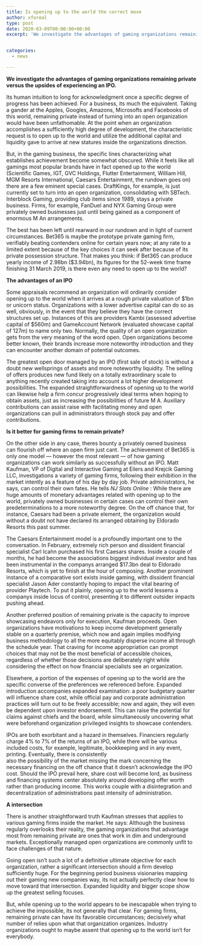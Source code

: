 ```yaml
---
title: Is opening up to the world the correct move
author: xforeal 
type: post
date: 2020-03-09T00:00:00+00:00
excerpt: 'We investigate the advantages of gaming organizations remaining private versus the upsides of experiencing an IPO '


categories:
  - news

---
```

**We investigate the advantages of gaming organizations remaining private versus the upsides of experiencing an IPO.** 

Its human intuition to long for acknowledgment once a specific degree of progress has been achieved. For a business, its much the equivalent. Taking a gander at the Apples, Googles, Amazons, Microsofts and Facebooks of this world, remaining private instead of turning into an open organization would have been unfathomable. At the point when an organization accomplishes a sufficiently high degree of development, the characteristic request is to open up to the world and utilize the additional capital and liquidity gave to arrive at new statures inside the organizations direction. 

But, in the gaming business, the specific lines characterizing what establishes achievement become somewhat obscured. While it feels like all gamings most popular brands have in fact opened up to the world (Scientific Games, IGT, GVC Holdings, Flutter Entertainment, William Hill, MGM Resorts International, Caesars Entertainment, the rundown goes on) there are a few eminent special cases. DraftKings, for example, is just currently set to turn into an open organization, consolidating with SBTech. Interblock Gaming, providing club items since 1989, stays a private business. Firms, for example, FanDuel and NYX Gaming Group were privately owned businesses just until being gained as a component of enormous M An arrangements. 

The best has been left until rearward in our rundown and in light of current circumstances. Bet365 is maybe the prototype private gaming firm, verifiably beating contenders online for certain years now; at any rate to a limited extent because of the key choices it can seek after because of its private possession structure. That makes you think: if Bet365 can produce yearly income of 2.98bn ($3.94bn), its figures for the 52-week time frame finishing 31 March 2019, is there even any need to open up to the world? 

**The advantages of an IPO** 

Some appraisals recommend an organization will ordinarily consider opening up to the world when it arrives at a rough private valuation of $1bn or unicorn status. Organizations with a lower advertise capital can do so as well, obviously, in the event that they believe they have the correct structures set up. Instances of this are providers Kambi (assessed advertise capital of $560m) and GameAccount Network (evaluated showcase capital of 127m) to name only two. Normally, the quality of an open organization gets from the very meaning of the word open. Open organizations become better known, their brands increase more noteworthy introduction and they can encounter another domain of potential outcomes. 

The greatest open door managed by an IPO (first sale of stock) is without a doubt new wellsprings of assets and more noteworthy liquidity. The selling of offers produces new fund likely on a totally extraordinary scale to anything recently created taking into account a lot higher development possibilities. The expanded straightforwardness of opening up to the world can likewise help a firm concur progressively ideal terms when hoping to obtain assets, just as increasing the possibilities of future M A. Auxiliary contributions can assist raise with facilitating money and open organizations can pull in administrators through stock pay and offer contributions. 

**Is it better for gaming firms** **to remain private?** 

On the other side in any case, theres bounty a privately owned business can flourish off where an open firm just cant. The achievement of Bet365 is only one model &#8212; however the most relevant &#8212; of how gaming organizations can work similarly as successfully without an IPO. Matt Kaufman, VP of Digital and Interactive Gaming at Eilers and Krejcik Gaming LLC, investigations a variety of gaming firms, following their exhibition in the market intently as a feature of his day by day job. Private administrators, he says, can control their own fates. He tells _NJ Slots Online_ : While there are huge amounts of monetary advantages related with opening up to the world, privately owned businesses in certain cases can control their own predeterminations to a more noteworthy degree. On the off chance that, for instance, Caesars had been a private element, the organization would without a doubt not have declared its arranged obtaining by Eldorado Resorts this past summer. 

The Caesars Entertainment model is a profoundly important one to the conversation. In February, extremely rich person and dissident financial specialist Carl Icahn purchased his first Caesars shares. Inside a couple of months, he had become the associations biggest individual investor and has been instrumental in the companys arranged $17.3bn deal to Eldorado Resorts, which is yet to finish at the hour of composing. Another prominent instance of a comparative sort exists inside gaming, with dissident financial specialist Jason Ader constantly hoping to impact the vital bearing of provider Playtech. To put it plainly, opening up to the world lessens a companys inside locus of control, presenting it to different outsider impacts pushing ahead. 

Another preferred position of remaining private is the capacity to improve showcasing endeavors only for execution, Kaufman proceeds. Open organizations have motivations to keep income development generally stable on a quarterly premise, which now and again implies modifying business methodology to all the more equitably disperse income all through the schedule year. That craving for income appropriation can prompt choices that may not be the most beneficial of accessible choices, regardless of whether those decisions are deliberately right while considering the effect on how financial specialists see an organization. 

Elsewhere, a portion of the expenses of opening up to the world are the specific converse of the preferences we referenced before. Expanded introduction accompanies expanded examination: a poor budgetary quarter will influence share cost, while official pay and corporate administration practices will turn out to be freely accessible; now and again, they will even be dependent upon investor endorsement. This can raise the potential for claims against chiefs and the board, while simultaneously uncovering what were beforehand organization privileged insights to showcase contenders. 

IPOs are both exorbitant and a hazard in themselves. Financiers regularly charge 4&percnt; to 7&percnt; of the returns of an IPO, while there will be various included costs, for example, legitimate, bookkeeping and in any event, printing. Eventually, there is consistently  
also the possibility of the market missing the mark concerning the necessary financing on the off chance that it doesn&#8217;t acknowledge the IPO cost. Should the IPO prevail here, share cost will become lord, as business and financing systems center absolutely around developing offer worth  
rather than producing income. This works couple with a disintegration and decentralization of administrations past intensity of administration. 

**A intersection** 

There is another straightforward truth Kaufman stresses that applies to various gaming firms inside the market. He says: Although the business regularly overlooks their reality, the gaming organizations that advantage most from remaining private are ones that work in dim and underground markets. Exceptionally managed open organizations are commonly unfit to face challenges of that nature. 

Going open isn&#8217;t such a lot of a definitive ultimate objective for each organization, rather a significant intersection should a firm develop sufficiently huge. For the beginning period business visionaries mapping out their gaming new companies way, its not actually perfectly clear how to move toward that intersection. Expanded liquidity and bigger scope show up the greatest selling focuses. 

But, while opening up to the world appears to be inescapable when trying to achieve the impossible, its not generally that clear. For gaming firms, remaining private can have its favorable circumstances; decisively what number of relies upon what that organization organizes. Industry organizations ought to maybe assent that opening up to the world isn&#8217;t for everybody.